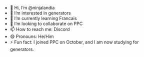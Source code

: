 - 👋 Hi, I’m @ninjalandia
- 👀 I’m interested in generators
- 🌱 I’m currently learning Francais
- 💞️ I’m looking to collaborate on PPC
- 📫 How to reach me: Discord
- 😄 Pronouns: He/Him
- ⚡ Fun fact: I joined PPC on October, and I am now studying for generators.

<!---
ninjalandia/ninjalandia is a ✨ special ✨ repository because its `README.md` (this file) appears on your GitHub profile.
You can click the Preview link to take a look at your changes.
--->

